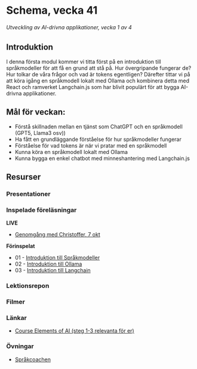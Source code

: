 # Schema, vecka 41
###### Utveckling av AI-drivna applikationer, vecka 1 av 4

## Introduktion

I denna första modul kommer vi titta först på en introduktion till språkmodeller för att få en grund att stå på. Hur övergripande fungerar de? Hur tolkar de våra frågor och vad är tokens egentligen? Därefter tittar vi på att köra igång en språkmodell lokalt med Ollama och kombinera detta med React och ramverket Langchain.js som har blivit populärt för att bygga AI-drivna applikationer.


## Mål för veckan:

* Förstå skillnaden mellan en tjänst som ChatGPT och en språkmodell (GPT5, Llama3 osv))
* Ha fått en grundläggande förståelse för hur språkmodeller fungerar
* Förståelse för vad tokens är när vi pratar med en språkmodell
* Kunna köra en språkmodell lokalt med Ollama
* Kunna bygga en enkel chatbot med minneshantering med Langchain.js

## Resurser

### Presentationer


### Inspelade föreläsningar

**LIVE**

* [Genomgång med Christoffer, 7 okt](https://funet.sharepoint.com/:v:/s/FrontendutvecklareYH-Fe24Distans/EYF9P5ccBPBEg13_JBCqMxEBQOvMQ-KXIm80aLHnjk8qcg?e=1zunbP)

**Förinspelat**

* 01 - [Introduktion till Språkmodeller](https://vimeo.com/1122239243/8379069134)
* 02 - [Introduktion till Ollama](https://vimeo.com/1123227123/7994dc9516)
* 03 - [Introduktion till Langchain](https://vimeo.com/1123227219/ea9448fbc5)


### Lektionsrepon


### Filmer


### Länkar

* [Course Elements of AI (steg 1-3 relevanta för er)](https://course.elementsofai.com/)

### Övningar 

* [Språkcoachen](https://github.com/fu-ai-fe24/week-41-exercise-sprakcoachen/tree/main)
